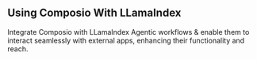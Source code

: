 ## Using Composio With LLamaIndex

Integrate Composio with LLamaIndex Agentic workflows & enable them to interact seamlessly
with external apps, enhancing their functionality and reach.

